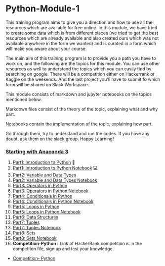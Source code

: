 # Python-Module-1

This training program aims to give you a direction and how to use all the resources which are available for free online. In this module, we have tried to create some data which is from different places (we tried to get the best resources which are already available and also created ours which was not available anywhere in the form we wanted) and is curated in a form which will make you aware about your course.

The main aim of this training program is to provide you a path you have to work on, and the following are the topics for this module. You can use other resources as well to understand the topics which you can easily find by searching on google. There will be a competition either on Hackerrank or Kaggle on the weekends. And the last project you'll have to submit fo which form will be shared on Slack Workspace.

This module consists of markdown and jupyter notebooks on the topics mentioned below.

Markdown files consist of the theory of the topic, explaining what and why part.

Notebooks contain the implementation of the topic, explaining how part. 

Go through them, try to understand and run the codes. If you have any doubt, ask them on the slack group. Happy Learning!

### <a href="https://www.youtube.com/watch?v=Q-iC4VaW8ZA" target="_blank">Starting with Anaconda 3<a>

1. [Part1: Introduction to Python](Part1-Introduction-to-Python.md) 📓
2. [Part1: Introduction to Python Notebook](Part1-Python-Basics.ipynb) 💻
3. [Part2: Variable and Data Types](variablesanddatatypesinPython.md)
4. [Part2: Variable and Data Types Notebook](Part2-Variable-Data-type.ipynb)
5. [Part3: Operators in Python](Operators.md)
6. [Part3: Operators in Python Notebook](Operators.ipynb)
7. [Part4: Conditionals in Python](conditionals_in_Python.md)
8. [Part4: Conditionals in Python Notebook](Part4-Conditionals.ipynb)
9. [Part5: Loops in Python](Python_Loops.md)
10. [Part5: Loops in Python Notebook](Part5-Loops.ipynb)
11. [Part6: Data Structures](DataStructuresinPython.md)
12. [Part7: Tuples](Tuples.md.md)
13. [Part7: Tuples Notebook](Part7-Tuple.ipynb)
14. [Part8: Sets](sets.md)
15. [Part8: Sets Notebook](Part8-Sets.ipynb)
16. **Competition-Python :** Link of HackerRank competition is in the competiton file, sign up and test your knowledge.
- [Competition- Python](Competition-python.md)
